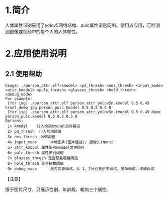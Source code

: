 # 1.简介

人体属性识别采用了yolov5网络结构、pulc属性识别网络。使用该应用，可检测到图像或视频中的每个人的人体属性。

# 2.应用使用说明

## 2.1 使用帮助

```
Usage: ./person_attr.elf<kmodel> <pd_thresh> <nms_thresh> <input_mode> <attr_kmodel> <pulc_thresh> <glasses_thresh> <hold_thresh> <debug_mode>
For example:
 [for img] ./person_attr.elf person_attr_yolov5n.kmodel 0.5 0.45 hrnet_demo.jpg person_pulc.kmodel 0.5 0.5 0.5 0
 [for isp] ./person_attr.elf person_attr_yolov5n.kmodel 0.5 0.45 None person_pulc.kmodel 0.5 0.5 0.5 0
Options:
 1> kmodel    行人检测kmodel文件路径
 2> pd_thresh  行人检测阈值
 3> nms_thresh  NMS阈值
 4> input_mode      本地图片(图片路径)/ 摄像头(None)
 5> attr_kmodel 属性识别kmodel文件路径
 6> pulc_thresh 属性识别阈值
 7> glasses_thresh 是否配戴眼镜阈值
 8> hold_thresh 是否持物阈值
 9> debug_mode      是否需要调试，0、1、2分别表示不调试、简单调试、详细调试
```

【注意】

限于图片尺寸，只展示性别、年龄段、朝向三个属性。


